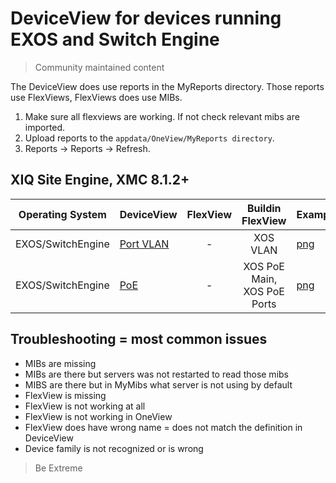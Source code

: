 # DeviceView for devices running EXOS and Switch Engine
>Community maintained content

The DeviceView does use reports in the MyReports directory. Those reports use FlexViews, FlexViews does use MIBs.

1. Make sure all flexviews are working. If not check relevant mibs are imported.
2. Upload reports to the `appdata/OneView/MyReports directory`.
3. Reports -> Reports -> Refresh.

## XIQ Site Engine, XMC 8.1.2+

| Operating System  | DeviceView   | FlexView   | Buildin FlexView | Example   |
| -------- | ------------ |:----------:|:----------------:| --------- |
| EXOS/SwitchEngine |[Port VLAN](xml/DeviceViewAllXosPortVlan.xml?raw=true)| - | XOS VLAN |[png](sample/DeviceViewAllXosPortVlan.png?raw=true)|
| EXOS/SwitchEngine |[PoE](xml/DeviceViewXosPoeSummary.xml?raw=true)| - | XOS PoE Main, XOS PoE Ports|[png](sample/DeviceViewXosPoeSummary.png?raw=true)|

## Troubleshooting = most common issues
* MIBs are missing
* MIBs are there but servers was not restarted to read those mibs
* MIBS are there but in MyMibs what server is not using by default
* FlexView is missing
* FlexView is not working at all
* FlexView is not working in OneView 
* FlexView does have wrong name = does not match the definition in DeviceView
* Device family is not recognized or is wrong

>Be Extreme